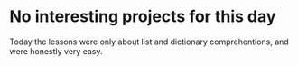 # No interesting projects for this day

Today the lessons were only about list and dictionary comprehentions, and were
honestly very easy.
